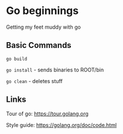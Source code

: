 # Go beginnings

Getting my feet muddy with go


## Basic Commands

`go build`

`go install` - sends binaries to ROOT/bin

`go clean`  - deletes stuff

## Links

Tour of go: https://tour.golang.org

Style guide:
https://golang.org/doc/code.html
